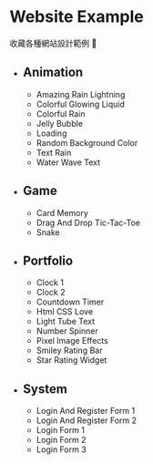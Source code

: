 # Website Example

收藏各種網站設計範例 📖

* ## Animation
    * Amazing Rain Lightning
    * Colorful Glowing Liquid
    * Colorful Rain
    * Jelly Bubble
    * Loading
    * Random Background Color
    * Text Rain
    * Water Wave Text
* ## Game
    * Card Memory
    * Drag And Drop Tic-Tac-Toe
    * Snake
* ## Portfolio
    * Clock 1
    * Clock 2
    * Countdown Timer
    * Html CSS Love
    * Light Tube Text
    * Number Spinner
    * Pixel Image Effects
    * Smiley Rating Bar
    * Star Rating Widget
* ## System
    * Login And Register Form 1
    * Login And Register Form 2
    * Login Form 1
    * Login Form 2
    * Login Form 3
